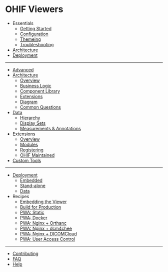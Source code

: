 # OHIF Viewers

- Essentials
  - [Getting Started](essentials/getting-started.md)
  - [Configuration](essentials/configuration.md)
  - [Themeing](essentials/themeing.md)
  - [Troubleshooting](essentials/troubleshooting.md)
- [Architecture](essentials/architecture.md)
- [Deployment](essentials/deployment.md)

---

- [Advanced](advanced/index.md)
- [Architecture](advanced/architecture.md)
  - [Overview](advanced/architecture.md#overview)
  - [Business Logic](advanced/architecture.md#business-logic)
  - [Component Library](advanced/architecture.md#react-component-library)
  - [Extensions](advanced/architecture.md#misc-extensions)
  - [Diagram](advanced/architecture.md#diagram)
  - [Common Questions](advanced/architecture.md#common-questions)
- [Data](advanced/data.md)
  - [Hierarchy](advanced/data.md#hierarchy)
  - [Display Sets](advanced/data.md#display-sets)
  - [Measurements & Annotations](advanced/data.md#measurements-and-annotations)
- [Extensions](advanced/extensions.md)
  - [Overview](advanced/extensions.md#overview)
  - [Modules](advanced/extensions.md#modules)
  - [Registering](advanced/extensions.md#registering-extensions)
  - [OHIF Maintained](advanced/extensions.md#ohif-maintained-extensions)
- [Custom Tools](advanced/custom-tools.md)

---

- [Deployment](deployment/index.md)
  - [Embedded](deployment/index.md#embedded-viewer)
  - [Stand-alone](deployment/index.md#stand-alone-viewer)
  - [Data]()
- Recipes
  - [Embedding the Viewer](deployment/recipes/embedded-viewer.md)
  - [Build for Production](deployment/recipes/build-for-production.md)
  - [PWA: Static]()
  - [PWA: Docker]()
  - [PWA: Nginx + Orthanc]()
  - [PWA: Nginx + dcm4chee]()
  - [PWA: Nginx + DICOMCloud]()
  - [PWA: User Access Control]()

---

- [Contributing](contributing.md)
- [FAQ](frequently-asked-questions.md)
- [Help](help.md)
